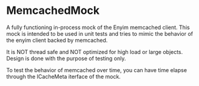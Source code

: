 # MemcachedMock
A fully functioning in-process mock of the Enyim memcached client. This mock is intended to be used in unit tests and tries to mimic the behavior of the enyim client backed by memcached.

It is NOT thread safe and NOT optimized for high load or large objects. Design is done with the purpose of testing only.

To test the behavior of memcached over time, you can have time elapse through the ICacheMeta iterface of the mock.